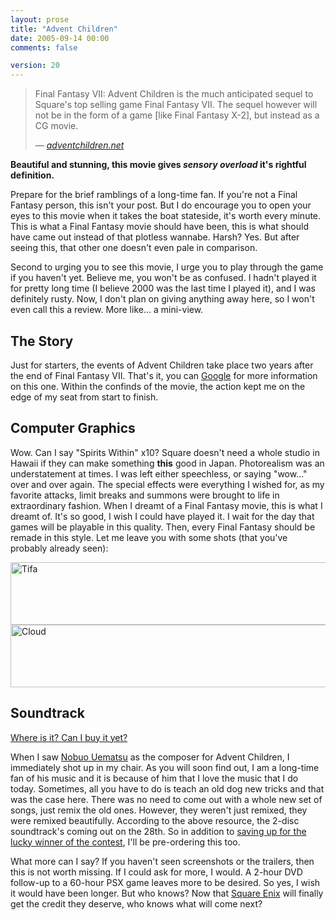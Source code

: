 ```yaml
---
layout: prose
title: "Advent Children"
date: 2005-09-14 00:00
comments: false

version: 20
---
```


> Final Fantasy VII: Advent Children is the much anticipated sequel to Square's top selling game Final Fantasy VII. The sequel however will not be in the form of a game [like Final Fantasy X-2], but instead as a CG movie.
>
><cite>— <a href="http://www.adventchildren.net">adventchildren.net</a></cite>

**Beautiful and stunning, this movie gives *sensory overload* it's rightful definition.**

Prepare for the brief ramblings of a long-time fan. If you're not a Final Fantasy person, this isn't your post. But I do encourage you to open your eyes to this movie when it takes the boat stateside, it's worth every minute. This is what a Final Fantasy movie should have been, this is what should have came out instead of that plotless wannabe. Harsh? Yes. But after seeing this, that other one doesn't even pale in comparison.

Second to urging you to see this movie, I urge you to play through the game if you haven't yet. Believe me, you won't be as confused. I hadn't played it for pretty long time (I believe 2000 was the last time I played it), and I was definitely rusty. Now, I don't plan on giving anything away here, so I won't even call this a review. More like... a mini-view.

## The Story

Just for starters, the events of Advent Children take place two years after the end of Final Fantasy VII. That's it, you can [Google][1] for more information on this one. Within the confinds of the movie, the action kept me on the edge of my seat from start to finish.

## Computer Graphics

Wow. Can I say "Spirits Within" x10? Square doesn't need a whole studio in Hawaii if they can make something **this** good in Japan. Photorealism was an understatement at times. I was left either speechless, or saying "wow..." over and over again. The special effects were everything I wished for, as my favorite attacks, limit breaks and summons were brought to life in extraordinary fashion. When I dreamt of a Final Fantasy movie, this is what I dreamt of. It's so good, I wish I could have played it. I wait for the day that games will be playable in this quality. Then, every Final Fantasy should be remade in this style. Let me leave you with some shots (that you've probably already seen):

[<img src="http://static.flickr.com/26/43231589_3bcd796271_o.png" class="nofloat" width="710" height="100" alt="Tifa" />][2] [<img src="http://static.flickr.com/25/43231584_4c91e0cb40_o.png" class="nofloat" width="710" height="100" alt="Cloud" />][3]

## Soundtrack

[Where is it? Can I buy it yet?][4]

When I saw [Nobuo Uematsu][5] as the composer for Advent Children, I immediately shot up in my chair. As you will soon find out, I am a long-time fan of his music and it is because of him that I love the music that I do today. Sometimes, all you have to do is teach an old dog new tricks and that was the case here. There was no need to come out with a whole new set of songs, just remix the old ones. However, they weren't just remixed, they were remixed beautifully. According to the above resource, the 2-disc soundtrack's coming out on the 28th. So in addition to [saving up for the lucky winner of the contest][6], I'll be pre-ordering this too.

What more can I say? If you haven't seen screenshots or the trailers, then this is not worth missing. If I could ask for more, I would. A 2-hour DVD follow-up to a 60-hour PSX game leaves more to be desired. So yes, I wish it would have been longer. But who knows? Now that [Square Enix][7] will finally get the credit they deserve, who knows what will come next?

[1]: http://www.google.com/search?client=safari&rls=en&q=advent+children+story&ie=UTF-8&oe=UTF-8
[2]: http://www.flickr.com/photos/avalonstar/43231589/
[3]: http://www.flickr.com/photos/avalonstar/43231584/
[4]: http://www.ff7acmovie.com/news/ff7ac_news/ff7ac_ost_pre-orders.html
[5]: http://www.square-enix.co.jp/music/sem/page/uematsu/index.html
[6]: http://avalonstar.com/blog/2005/aug/10/avalonstars-5th-birthday-bash/
[7]: http://www.square-enix.com/

